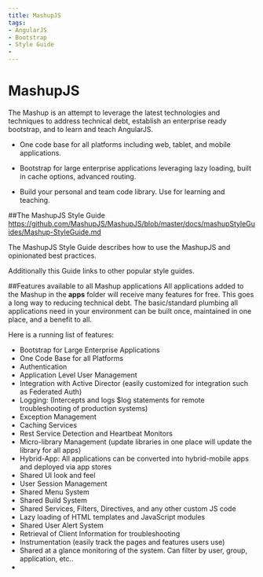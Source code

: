 ```yaml
---
title: MashupJS
tags:
- AngularJS
- Bootstrap
- Style Guide
- 
---
```


MashupJS
========
The Mashup is an attempt to leverage the latest technologies and techniques to address technical debt, establish an enterprise ready bootstrap, and to learn and teach AngularJS.

- One code base for all platforms including web, tablet, and mobile applications.

- Bootstrap for large enterprise applications leveraging lazy loading, built in cache options, advanced routing.

- Build your personal and team code library. Use for learning and teaching.







##The MashupJS Style Guide
https://github.com/MashupJS/MashupJS/blob/master/docs/mashupStyleGuides/Mashup-StyleGuide.md

The MashupJS Style Guide describes how to use the MashupJS and opinionated best practices.

Additionally this Guide links to other popular style guides.


##Features available to all Mashup applications
All applications added to the Mashup in the **apps** folder will receive many features for free.  This goes a long way to reducing technical debt.  The basic/standard plumbing all applications need in your environment can be built once, maintained in one place, and a benefit to all.

Here is a running list of features:

 - Bootstrap for Large Enterprise Applications
 - One Code Base for all Platforms
 - Authentication
 - Application Level User Management
 - Integration with Active Director (easily customized for integration such as Federated Auth)
 - Logging:  (Intercepts and logs $log statements for remote troubleshooting of production systems)
 - Exception Management
 - Caching Services
 - Rest Service Detection and Heartbeat Monitors
 -  Micro-library Management (update libraries in one place will update the library for all apps)
 - Hybrid-App: All applications can be converted into hybrid-mobile apps and deployed via app stores
 - Shared UI look and feel
 - User Session Management
 - Shared Menu System
 - Shared Build System
 - Shared Services, Filters, Directives, and any other custom JS code
 - Lazy loading of HTML templates and JavaScript modules
 - Shared User Alert System
 - Retrieval of Client Information for troubleshooting
 - Instrumentation (easily track the pages and features users use)
 - Shared at a glance monitoring of the system.  Can filter by user, group, application, etc..
 - 

